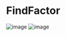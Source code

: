 # FindFactor
![image](https://user-images.githubusercontent.com/6564727/187241983-2cd3fcc8-64a1-4ebb-845f-df7bd1e5f4db.png)
![image](https://user-images.githubusercontent.com/6564727/187241927-0b536920-285c-40c1-bd75-cd36369f5f18.png)
